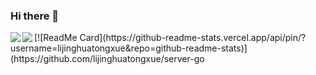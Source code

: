 ### Hi there 👋

<!--
**lijinghuatongxue/lijinghuatongxue** is a ✨ _special_ ✨ repository because its `README.md` (this file) appears on your GitHub profile.

Here are some ideas to get you started:

- 🔭 I’m currently working on ...
- 🌱 I’m currently learning ...
- 👯 I’m looking to collaborate on ...
- 🤔 I’m looking for help with ...
- 💬 Ask me about ...
- 📫 How to reach me: ...
- 😄 Pronouns: ...
- ⚡ Fun fact: ...
-->

<span>
  <img align="left" src="https://github-readme-stats.vercel.app/api?username=lijinghuatongxue&count_private=true&show_icons=true" />
</span>
<span>
  <img align="left" src="https://github-readme-stats.vercel.app/api/top-langs/?username=lijinghuatongxue&hide=HTML" />
</span>
[![ReadMe Card](https://github-readme-stats.vercel.app/api/pin/?username=lijinghuatongxue&repo=github-readme-stats)](https://github.com/lijinghuatongxue/server-go

